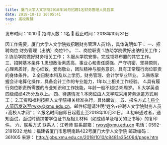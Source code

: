 ```yaml
---
title: 厦门大学人文学院2018年10月招聘1名财务管理人员启事
date: 2018-10-13 10:05:41
tags: 高校教辅
---
```

发布时间：10.10   🌟   招聘人数：1名   🌈   截止时间：2018年10月31日
<!-- more -->
因工作需要，厦门大学人文学院拟招聘财务管理人员1名，具体说明如下：
一、招聘岗位
财务管理（出纳）岗位1个。
二、岗位职责
1.协助学院做好出纳相关工作；
2.协助学院做好财务相关工作；
3.服从学院安排，完成领导布置的其它工作。
三、招聘基本条件
1.思想政治素质高，事业心和责任感强、严守机密、坚持原则，心理素质好，耐心细致，爱岗敬业，团队精神与服务意识，具有正常履行岗位职责的身体条件。
2.全日制本科及以上学历，财务管理、会计学专业毕业。
3.熟练掌握会计电算化操作，具备会计工作的专业能力，1年以上相关工作经验。
4.具有履行岗位职责所需要的专业知识和工作技能，年龄一般不超过35周岁。
5.大学英语四级成绩425分及以上。
四、待遇情况
1.本岗位由人文学院采用劳务派遣方式用工；
2.工资和福利按照人文学院相关标准执行，具体面议。
五、报名方式
1.将个人简历发送至rwxy@xmu.edu.cn，邮件标题请注明“姓名+应聘人文学院财务人员+高校人才网”；
2.报名时间自即日起截止至2018年10月31日。
3.初审通过者，通知面试，面试时请携带学位证书及相关材料（如成绩单及相关的证书等）的复印件。
六、联系方式
联系人：江老师
联系邮箱：rwxy@xmu.edu.cn
电话：0592-2181932
地址：福建省厦门市思明南路422号厦门大学人文学院
邮政编码：361005
来源：
http://jobs.xmu.edu.cn/2018/1010/c8481a354064/page.htm
 